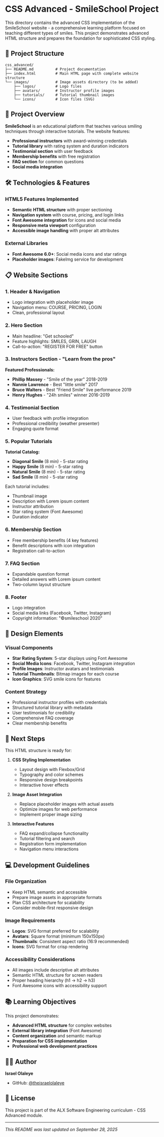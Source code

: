 # CSS Advanced - SmileSchool Project

This directory contains the advanced CSS implementation of the SmileSchool website - a comprehensive learning platform focused on teaching different types of smiles. This project demonstrates advanced HTML structure and prepares the foundation for sophisticated CSS styling.

## 📁 Project Structure

```
css_advanced/
├── README.md          # Project documentation
├── index.html         # Main HTML page with complete website structure
└── images/            # Image assets directory (to be added)
    ├── logos/         # Logo files
    ├── avatars/       # Instructor profile images
    ├── tutorials/     # Tutorial thumbnail images
    └── icons/         # Icon files (SVG)
```

## 🎯 Project Overview

**SmileSchool** is an educational platform that teaches various smiling techniques through interactive tutorials. The website features:

- **Professional instructors** with award-winning credentials
- **Tutorial library** with rating system and duration indicators
- **Testimonial section** with user feedback
- **Membership benefits** with free registration
- **FAQ section** for common questions
- **Social media integration**

## 🛠️ Technologies & Features

### HTML5 Features Implemented

- **Semantic HTML structure** with proper sectioning
- **Navigation system** with course, pricing, and login links
- **Font Awesome integration** for icons and social media
- **Responsive meta viewport** configuration
- **Accessible image handling** with proper alt attributes

### External Libraries

- **Font Awesome 6.0+**: Social media icons and star ratings
- **Placeholder images**: FakeImg service for development

## 📋 Website Sections

### 1. Header & Navigation

- Logo integration with placeholder image
- Navigation menu: COURSE, PRICING, LOGIN
- Clean, professional layout

### 2. Hero Section

- Main headline: "Get schooled"
- Feature highlights: SMILES, GRIN, LAUGH
- Call-to-action: "REGISTER FOR FREE" button

### 3. Instructors Section - "Learn from the pros"

**Featured Professionals:**

- **Phillip Massey** - "Smile of the year" 2018-2019
- **Nannie Lawrence** - Best "little smile" 2017
- **Bruce Walters** - Best "Friend Smile" live performance 2019
- **Henry Hughes** - "24h smiles" winner 2016-2019

### 4. Testimonial Section

- User feedback with profile integration
- Professional credibility (weather presenter)
- Engaging quote format

### 5. Popular Tutorials

**Tutorial Catalog:**

- **Diagonal Smile** (8 min) - 5-star rating
- **Happy Smile** (8 min) - 5-star rating
- **Natural Smile** (8 min) - 5-star rating
- **Sad Smile** (8 min) - 5-star rating

Each tutorial includes:

- Thumbnail image
- Description with Lorem ipsum content
- Instructor attribution
- Star rating system (Font Awesome)
- Duration indicator

### 6. Membership Section

- Free membership benefits (4 key features)
- Benefit descriptions with icon integration
- Registration call-to-action

### 7. FAQ Section

- Expandable question format
- Detailed answers with Lorem ipsum content
- Two-column layout structure

### 8. Footer

- Logo integration
- Social media links (Facebook, Twitter, Instagram)
- Copyright information: "©smileschool 2020"

## 🎨 Design Elements

### Visual Components

- **Star Rating System**: 5-star displays using Font Awesome
- **Social Media Icons**: Facebook, Twitter, Instagram integration
- **Profile Images**: Instructor avatars and testimonials
- **Tutorial Thumbnails**: Bitmap images for each course
- **Icon Graphics**: SVG smile icons for features

### Content Strategy

- Professional instructor profiles with credentials
- Structured tutorial library with metadata
- User testimonials for credibility
- Comprehensive FAQ coverage
- Clear membership benefits

## 🚀 Next Steps

This HTML structure is ready for:

1. **CSS Styling Implementation**

   - Layout design with Flexbox/Grid
   - Typography and color schemes
   - Responsive design breakpoints
   - Interactive hover effects

2. **Image Asset Integration**

   - Replace placeholder images with actual assets
   - Optimize images for web performance
   - Implement proper image sizing

3. **Interactive Features**
   - FAQ expand/collapse functionality
   - Tutorial filtering and search
   - Registration form implementation
   - Navigation menu interactions

## 💻 Development Guidelines

### File Organization

- Keep HTML semantic and accessible
- Prepare image assets in appropriate formats
- Plan CSS architecture for scalability
- Consider mobile-first responsive design

### Image Requirements

- **Logos**: SVG format preferred for scalability
- **Avatars**: Square format (minimum 150x150px)
- **Thumbnails**: Consistent aspect ratio (16:9 recommended)
- **Icons**: SVG format for crisp rendering

### Accessibility Considerations

- All images include descriptive alt attributes
- Semantic HTML structure for screen readers
- Proper heading hierarchy (h1 → h2 → h3)
- Font Awesome icons with accessibility support

## 📚 Learning Objectives

This project demonstrates:

- **Advanced HTML structure** for complex websites
- **External library integration** (Font Awesome)
- **Content organization** and semantic markup
- **Preparation for CSS implementation**
- **Professional web development practices**

## 👨‍💻 Author

**Israel Olaleye**

- GitHub: [@theisraelolaleye](https://github.com/theisraelolaleye)

## 📄 License

This project is part of the ALX Software Engineering curriculum - CSS Advanced module.

---

_This README was last updated on September 28, 2025_
